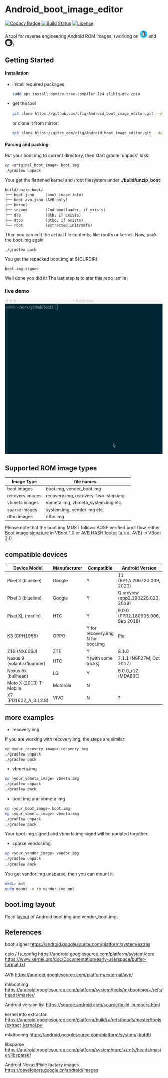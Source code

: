 # Android_boot_image_editor
[![Codacy Badge](https://api.codacy.com/project/badge/Grade/fa6a49bb22b84307b12e7a8878867c1e)](https://app.codacy.com/manual/cfig97/Android_boot_image_editor?utm_source=github.com&utm_medium=referral&utm_content=cfig/Android_boot_image_editor&utm_campaign=Badge_Grade_Dashboard)
[![Build Status](https://travis-ci.org/cfig/Android_boot_image_editor.svg?branch=master)](https://travis-ci.org/cfig/Android_boot_image_editor)
[![License](http://img.shields.io/:license-apache-blue.svg?style=flat-square)](http://www.apache.org/licenses/LICENSE-2.0.html)

A tool for reverse engineering Android ROM images.  (working on ![Linux](doc/linux24.png) and ![Mac](doc/apple24.png))

## Getting Started

#### Installation
* install required packages

  ```bash
  sudo apt install device-tree-compiler lz4 zlib1g-dev cpio
  ```

* get the tool
  ```bash
  git clone https://github.com/cfig/Android_boot_image_editor.git --depth=1
  ```

  or clone it from mirror:

  ```bash
  git clone https://gitee.com/cfig/Android_boot_image_editor.git --depth=1
  ```

#### Parsing and packing

Put your boot.img to current directory, then start gradle 'unpack' task:

```bash
cp <original_boot_image> boot.img
./gradlew unpack
```

Your get the flattened kernel and /root filesystem under **./build/unzip\_boot**:

    build/unzip_boot/
    ├── boot.json     (boot image info)
    ├── boot.avb.json (AVB only)
    ├── kernel
    ├── second        (2nd bootloader, if exists)
    ├── dtb           (dtb, if exists)
    ├── dtbo          (dtbo, if exists)
    └── root          (extracted initramfs)

Then you can edit the actual file contents, like rootfs or kernel.
Now, pack the boot.img again

    ./gradlew pack

You get the repacked boot.img at $(CURDIR):

    boot.img.signed

Well done you did it! The last step is to star this repo :smile


### live demo
<!-- ![](doc/op.gif) -->
<p align="center">
    <img src=doc/op.gif width="615" height="492">
</p>

## Supported ROM image types

| Image Type      | file names                          |      |
| --------------- | ----------------------------------- | ---- |
| boot images     | boot.img, vendor_boot.img           |      |
| recovery images | recovery.img, recovery-two-step.img |      |
| vbmeta images   | vbmeta.img, vbmeta_system.img etc.  |      |
| sparse images   | system.img, vendor.img etc.         |      |
| dtbo images     | dtbo.img                            |      |

Please note that the boot.img MUST follows AOSP verified boot flow, either [Boot image signature](https://source.android.com/security/verifiedboot/verified-boot#signature_format) in VBoot 1.0 or [AVB HASH footer](https://android.googlesource.com/platform/external/avb/+/master/README.md#The-VBMeta-struct) (a.k.a. AVB) in VBoot 2.0.

## compatible devices

| Device Model                   | Manufacturer | Compatible           | Android Version          | Note |
|--------------------------------|--------------|----------------------|--------------------------|------|
| Pixel 3 (blueline)             | Google       | Y                    | 11 (RP1A.200720.009, <Br>2020)| [more ...](doc/additional_tricks.md#pixel-3-blueline) |
| Pixel 3 (blueline)             | Google       | Y                    | Q preview (qpp2.190228.023, <Br>2019)| [more ...](doc/additional_tricks.md#pixel-3-blueline) |
| Pixel XL (marlin)              | HTC          | Y                    | 9.0.0 (PPR2.180905.006, <Br>Sep 2018)| [more ...](doc/additional_tricks.md#pixel-xl-marlin) |
| K3 (CPH1955)                   | OPPO         | Y for recovery.img<Br> N for boot.img  | Pie    | [more](doc/additional_tricks.md#k3-cph1955) |
| Z18 (NX606J)                    | ZTE          | Y                    | 8.1.0                    | [more...](doc/additional_tricks.md#nx606j) |
| Nexus 9 (volantis/flounder)    | HTC          | Y(with some tricks)  | 7.1.1 (N9F27M, Oct 2017) | [tricks](doc/additional_tricks.md#tricks-for-nexus-9volantis)|
| Nexus 5x (bullhead)            | LG           | Y                    | 6.0.0_r12 (MDA89E)       |      |
| Moto X (2013) T-Mobile         | Motorola     | N                    |                          |      |
| X7 (PD1602_A_3.12.8)           | VIVO         | N                    | ?                        | [Issue 35](https://github.com/cfig/Android_boot_image_editor/issues/35) |

## more examples

* recovery.img

If you are working with recovery.img, the steps are similar:

    cp <your_recovery_image> recovery.img
    ./gradlew unpack
    ./gradlew pack

* vbmeta.img

```bash
cp <your_vbmeta_image> vbmeta.img
./gradlew unpack
./gradlew pack
```

* boot.img and vbmeta.img
```bash
cp <your_boot_image> boot.img
cp <your_vbmeta_image> vbmeta.img
./gradlew unpack
./gradlew pack
```
Your boot.img.signed and vbmeta.img.signd will be updated together.

* sparse vendor.img

```bash
cp <your_vendor_image> vendor.img
./gradlew unpack
./gradlew pack
```

You get vendor.img.unsparse, then you can mount it.
```bash
mkdir mnt
sudo mount -o ro vendor.img mnt
```

## boot.img layout
Read [layout](doc/layout.md) of Android boot.img and vendor\_boot.img.

## References

boot\_signer
https://android.googlesource.com/platform/system/extras

cpio / fs\_config
https://android.googlesource.com/platform/system/core
https://www.kernel.org/doc/Documentation/early-userspace/buffer-format.txt

AVB
https://android.googlesource.com/platform/external/avb/

mkbootimg
https://android.googlesource.com/platform/system/tools/mkbootimg/+/refs/heads/master/

Android version list
https://source.android.com/source/build-numbers.html

kernel info extractor
https://android.googlesource.com/platform/build/+/refs/heads/master/tools/extract_kernel.py

mkdtboimg
https://android.googlesource.com/platform/system/libufdt/

libsparse
https://android.googlesource.com/platform/system/core/+/refs/heads/master/libsparse/

Android Nexus/Pixle factory images
https://developers.google.cn/android/images
